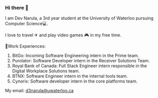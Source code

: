 ### Hi there 👋
I am Dev Narula, a 3rd year student at the University of Waterloo pursuing Computer Science💻. 

I love to travel ✈ and play video games 🎮 in my free time.

📝Work Experiences:
1. BitGo: Incoming Software Engineering intern in the Prime team.
2. Purolator: Software Developer intern in the Receiver Solutions Team.
3. Royal Bank of Canada: Full Stack Engineer intern responsible in the Digital Workplace Solutions team.
4. BTNX: Software Engineer intern in the internal tools team.
5. Cynorix: Software developer intern in the core platforms team.

My email: d3narula@uwaterloo.ca
<!--
**devnarula/devnarula** is a ✨ _special_ ✨ repository because its `README.md` (this file) appears on your GitHub profile.

Here are some ideas to get you started:

- 🔭 I’m currently working on ...
- 🌱 I’m currently learning ...
- 👯 I’m looking to collaborate on ...
- 🤔 I’m looking for help with ...
- 💬 Ask me about ...
- 📫 How to reach me: ...
- 😄 Pronouns: ...
- ⚡ Fun fact: ...
-->
